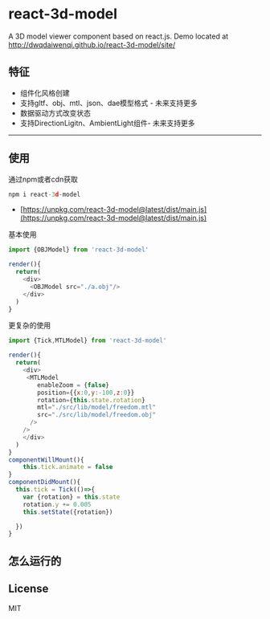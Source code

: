 # react-3d-model
A 3D model viewer component based on react.js. Demo located at http://dwqdaiwenqi.github.io/react-3d-model/site/
## 特征
* 组件化风格创建
* 支持gltf、obj、mtl、json、dae模型格式 - 未来支持更多
* 数据驱动方式改变状态
* 支持DirectionLigitn、AmbientLight组件- 未来支持更多
---
## 使用
通过npm或者cdn获取
```js
npm i react-3d-model
```
* [https://unpkg.com/react-3d-model@latest/dist/main.js](https://unpkg.com/react-3d-model@latest/dist/main.js)

基本使用
```js
import {OBJModel} from 'react-3d-model'

render(){
  return(
    <div>
      <OBJModel src="./a.obj"/>
    </div>
  )
}
```
更复杂的使用
```js
import {Tick,MTLModel} from 'react-3d-model'

render(){
  return(
    <div>
     <MTLModel 
        enableZoom = {false}
        position={{x:0,y:-100,z:0}}
        rotation={this.state.rotation}
        mtl="./src/lib/model/freedom.mtl"
        src="./src/lib/model/freedom.obj"
      />
    />
    </div>
  )
}
componentWillMount(){
    this.tick.animate = false
}
componentDidMount(){
  this.tick = Tick(()=>{
    var {rotation} = this.state
    rotation.y += 0.005
    this.setState({rotation})

  })
}

```
## 怎么运行的


## License

MIT





